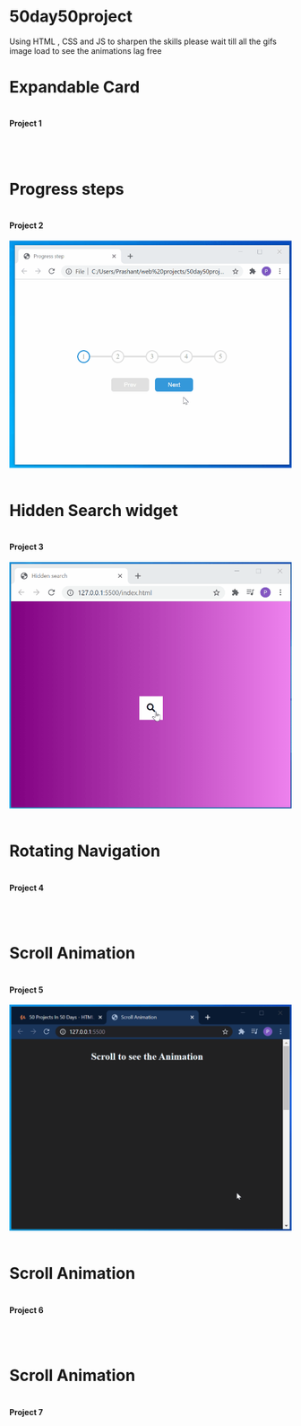 # 50day50project

Using HTML , CSS and JS to sharpen the skills
please wait till all the gifs image load to see the animations lag free

<h1>Expandable Card<h1>
<h4>Project 1</h4>
<img alt="" src="expandable-card/expandablecard.gif">

<br>
<br>
<h1>Progress steps<h1>
<h4>Project 2</h4>
<img alt = "" src="progress-steps/progress-step.gif">

<br>
<br>
<h1>Hidden Search widget<h1>
<h4>Project 3</h4>
<img alt = "" src="Hidden search widget/hiddensearchwidget.gif">
  
<br>
<br>
<h1>Rotating Navigation<h1>
<h4>Project 4</h4>
<img alt = "" src="Rotating Navigation/rotatingnavigation.gif">
  
<br>
<br>
<h1>Scroll Animation<h1>
<h4>Project 5</h4>
<img alt = "" src="scroll animation/scrollinganimation.gif">
  
<br>
<br>
<h1>Scroll Animation<h1>
<h4>Project 6</h4>
<img alt = "" src="split Landing page/splitlanding.gif">

<br>
<br>
<h1>Scroll Animation<h1>
<h4>Project 7</h4>
<img alt = "" src="blurry loading/blurryloading.gif">

